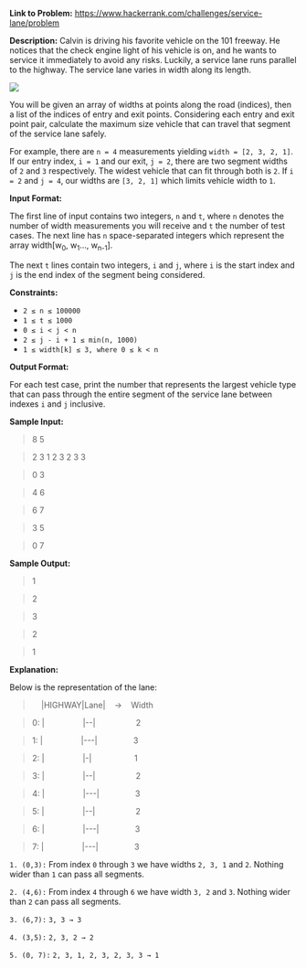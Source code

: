 **Link to Problem:** https://www.hackerrank.com/challenges/service-lane/problem

**Description:**
Calvin is driving his favorite vehicle on the 101 freeway. He notices that the check engine light of his vehicle is on, and he wants to service it immediately to avoid any risks. Luckily, a service lane runs parallel to the highway. The service lane varies in width along its length.

<img src="https://hr-testcases.s3.amazonaws.com/1331">

You will be given an array of widths at points along the road (indices), then a list of the indices of entry and exit points. Considering each entry and exit point pair, calculate the maximum size vehicle that can travel that segment of the service lane safely.

For example, there are `n = 4` measurements yielding `width = [2, 3, 2, 1]`. If our entry index, `i = 1` and our exit, `j = 2`, there are two segment widths of `2` and `3` respectively. The widest vehicle that can fit through both is `2`. If `i = 2` and `j = 4`, our widths are `[3, 2, 1]` which limits vehicle width to `1`.

**Input Format:**

The first line of input contains two integers, `n` and `t`, where `n` denotes the number of width measurements you will receive and `t` the number of test cases. The next line has `n` space-separated integers which represent the array width[w<sub>0</sub>, w<sub>1</sub>..., w<sub>n-1</sub>].

The next `t` lines contain two integers, `i` and `j`, where `i` is the start index and `j` is the end index of the segment being considered.

**Constraints:**

- `2 ≤ n ≤ 100000`
- `1 ≤ t ≤ 1000`
- `0 ≤ i < j < n`
- `2 ≤ j - i + 1 ≤ min(n, 1000)`
- `1 ≤ width[k] ≤ 3, where 0 ≤ k < n`

**Output Format:**

For each test case, print the number that represents the largest vehicle type that can pass through the entire segment of the service lane between indexes `i` and `j` inclusive.

**Sample Input:**

> 8 5

> 2 3 1 2 3 2 3 3

> 0 3

> 4 6

> 6 7

> 3 5

> 0 7

**Sample Output:**

> 1

> 2

> 3

> 2

> 1

**Explanation:**

Below is the representation of the lane:

>&nbsp;&nbsp;&nbsp;&nbsp;|HIGHWAY|Lane|&nbsp;&nbsp;&nbsp;&nbsp;->&nbsp;&nbsp;&nbsp;&nbsp;Width

> 0: |&nbsp;&nbsp;&nbsp;&nbsp;&nbsp;&nbsp;&nbsp;&nbsp;&nbsp;&nbsp;&nbsp;&nbsp;&nbsp;&nbsp;&nbsp;&nbsp;&nbsp;|--|&nbsp;&nbsp;&nbsp;&nbsp;&nbsp;&nbsp;&nbsp;&nbsp;&nbsp;&nbsp;&nbsp;&nbsp;&nbsp;&nbsp;&nbsp;&nbsp;&nbsp;&nbsp;2

> 1: |&nbsp;&nbsp;&nbsp;&nbsp;&nbsp;&nbsp;&nbsp;&nbsp;&nbsp;&nbsp;&nbsp;&nbsp;&nbsp;&nbsp;&nbsp;&nbsp;&nbsp;|---|&nbsp;&nbsp;&nbsp;&nbsp;&nbsp;&nbsp;&nbsp;&nbsp;&nbsp;&nbsp;&nbsp;&nbsp;&nbsp;&nbsp;&nbsp;&nbsp;3

> 2: |&nbsp;&nbsp;&nbsp;&nbsp;&nbsp;&nbsp;&nbsp;&nbsp;&nbsp;&nbsp;&nbsp;&nbsp;&nbsp;&nbsp;&nbsp;&nbsp;&nbsp;|-|&nbsp;&nbsp;&nbsp;&nbsp;&nbsp;&nbsp;&nbsp;&nbsp;&nbsp;&nbsp;&nbsp;&nbsp;&nbsp;&nbsp;&nbsp;&nbsp;&nbsp;&nbsp;&nbsp;1

> 3: |&nbsp;&nbsp;&nbsp;&nbsp;&nbsp;&nbsp;&nbsp;&nbsp;&nbsp;&nbsp;&nbsp;&nbsp;&nbsp;&nbsp;&nbsp;&nbsp;&nbsp;|--|&nbsp;&nbsp;&nbsp;&nbsp;&nbsp;&nbsp;&nbsp;&nbsp;&nbsp;&nbsp;&nbsp;&nbsp;&nbsp;&nbsp;&nbsp;&nbsp;&nbsp;&nbsp;2

> 4: |&nbsp;&nbsp;&nbsp;&nbsp;&nbsp;&nbsp;&nbsp;&nbsp;&nbsp;&nbsp;&nbsp;&nbsp;&nbsp;&nbsp;&nbsp;&nbsp;&nbsp;|---|&nbsp;&nbsp;&nbsp;&nbsp;&nbsp;&nbsp;&nbsp;&nbsp;&nbsp;&nbsp;&nbsp;&nbsp;&nbsp;&nbsp;&nbsp;&nbsp;3

> 5: |&nbsp;&nbsp;&nbsp;&nbsp;&nbsp;&nbsp;&nbsp;&nbsp;&nbsp;&nbsp;&nbsp;&nbsp;&nbsp;&nbsp;&nbsp;&nbsp;&nbsp;|--|&nbsp;&nbsp;&nbsp;&nbsp;&nbsp;&nbsp;&nbsp;&nbsp;&nbsp;&nbsp;&nbsp;&nbsp;&nbsp;&nbsp;&nbsp;&nbsp;&nbsp;&nbsp;2

> 6: |&nbsp;&nbsp;&nbsp;&nbsp;&nbsp;&nbsp;&nbsp;&nbsp;&nbsp;&nbsp;&nbsp;&nbsp;&nbsp;&nbsp;&nbsp;&nbsp;&nbsp;|---|&nbsp;&nbsp;&nbsp;&nbsp;&nbsp;&nbsp;&nbsp;&nbsp;&nbsp;&nbsp;&nbsp;&nbsp;&nbsp;&nbsp;&nbsp;&nbsp;3

> 7: |&nbsp;&nbsp;&nbsp;&nbsp;&nbsp;&nbsp;&nbsp;&nbsp;&nbsp;&nbsp;&nbsp;&nbsp;&nbsp;&nbsp;&nbsp;&nbsp;&nbsp;|---|&nbsp;&nbsp;&nbsp;&nbsp;&nbsp;&nbsp;&nbsp;&nbsp;&nbsp;&nbsp;&nbsp;&nbsp;&nbsp;&nbsp;&nbsp;&nbsp;3

`1. (0,3):` From index `0` through `3` we have widths `2, 3, 1` and `2`. Nothing wider than `1` can pass all segments.

`2. (4,6):` From index `4` through `6` we have width `3, 2` and `3`. Nothing wider than `2` can pass all segments.

`3. (6,7):` `3, 3 → 3`

`4. (3,5):` `2, 3, 2 → 2`

`5. (0, 7):` `2, 3, 1, 2, 3, 2, 3, 3 → 1`





